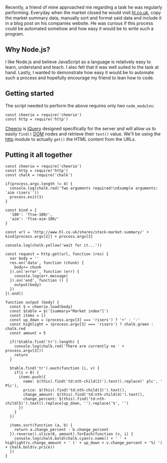 Recently, a friend of mine approached me regarding a task he was regularly performing. Everyday when the market closed he would visit <a href='http://www.hl.co.uk/shares/stock-market-summary/ftse-100'>hl.co.uk</a>, copy the market summary data, manually sort and format said data and include it in a blog post on his companies website. He was curious if this process could be automated somehow and how easy it would be to write such a program.

## Why Node.js?

I like Node.js and believe JavaScript as a language is relatively easy to learn, understand and teach. I also felt that it was well suited to the task at hand. Lastly, I wanted to demonstrate how easy it would be to automate such a process and hopefully encourage my friend to lean how to code.

## Getting started

The script needed to perform the above requires only two `node_modules`:

    const cheerio = require('cheerio')
    const http = require('http')

<a href='https://github.com/cheeriojs/cheerio'>Cheerio</a> is <a href='http://jquery.com/'>jQuery</a> designed specifically for the server and will allow us to easily `find()` <a href='https://developer.mozilla.org/en-US/docs/Web/API/Document_Object_Model'>DOM</a> nodes and retrieve their `text()` value. We'll be using the <a href='https://nodejs.org/api/http.html#apicontent'>http</a> module to actually `get()` the HTML content from the URLs.

## Putting it all together

    const cheerio = require('cheerio')
    const http = require('http')
    const chalk = require('chalk')

    if(process.argv.length != 4) {
      console.log(chalk.red('Two arguments required!\nExample arguments: `aim risers`'))
      process.exit(1)
    }

    const kind = {
      '100': 'ftse-100/',
      'aim': 'ftse-aim-100/'
    }

    const url = 'http://www.hl.co.uk/shares/stock-market-summary/' + kind[process.argv[2]] + process.argv[3]

    console.log(chalk.yellow('wait for it...'))

    const request = http.get(url, function (res) {
      var body = ''
      res.on('data', function (chunk) {
        body+= chunk
      }).on('error', function (err) {
        console.log(err.message)
      }).on('end', function () {
        output(body)
      })
    }).end()

    function output (body) {
      const $ = cheerio.load(body)
      const $table = $('[summary="Market index"]')
      const items = []
      const up_down = (process.argv[3] === 'risers') ? '+' : '-'
      const highlight = (process.argv[3] === 'risers') ? chalk.green : chalk.red
      const amount = 5

      if(!$table.find('tr').length) {
        console.log(chalk.red('There are currently no ' + process.argv[3]))
        return
      }

      $table.find('tr').each(function (i, v) {
        if(i > 0) {
          items.push({
            name: $(this).find('td:nth-child(2)').text().replace(' plc', ' Plc'),
            price: $(this).find('td:nth-child(3)').text(),
            change_amount: $(this).find('td:nth-child(4)').text(),
            change_percent: $(this).find('td:nth-child(5)').text().replace(up_down, '').replace('%', '')
          })
        }
      })

      items.sort(function (a, b) {
        return a.change_percent - b.change_percent
      }).reverse().slice(0, amount).forEach(function (v, i) {
        console.log(chalk.bold(chalk.cyan(v.name)) + ' ' + highlight(v.change_amount + ' (' + up_down + v.change_percent + '%) ') + chalk.bold(v.price))
      })
    }
